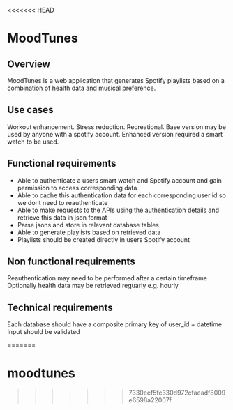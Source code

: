 <<<<<<< HEAD
# MoodTunes 

## Overview
MoodTunes is a web application that generates Spotify playlists based on a combination of health data and musical preference. 

## Use cases 
Workout enhancement. Stress reduction. Recreational.
Base version may be used by anyone with a spotify account. Enhanced version required a smart watch to be used.

## Functional requirements 
- Able to authenticate a users smart watch and Spotify account and gain permission to access corresponding data
- Able to cache this authentication data for each corresponding user id so we dont need to reauthenticate
- Able to make requests to the APIs using the authentication details and retrieve this data in json format
- Parse jsons and store in relevant database tables
- Able to generate playlists based on retrieved data
- Playlists should be created directly in users Spotify account

## Non functional requirements
Reauthentication may need to be performed after a certain timeframe
Optionally health data may be retrieved reguarly e.g. hourly 

## Technical requirements
Each database should have a composite primary key of user_id + datetime 
Input should be validated 

=======
# moodtunes
>>>>>>> 7330eef5fc330d972cfaeadf8009e6598a22007f

